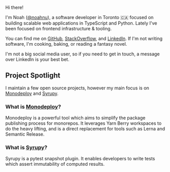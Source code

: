 Hi there!

I'm Noah ([@noahnu](https://noahnu.com)), a software developer in Toronto 🇨🇦 focused on building scalable web applications in TypeScript and Python. Lately I've been focused on frontend infrastructure & tooling.

You can find me on [GitHub](https://github.com/noahnu), [StackOverflow](https://stackoverflow.com/users/1336653/noahnu), and [LinkedIn](https://ca.linkedin.com/in/noahnu). If I'm not writing software, I'm cooking, baking, or reading a fantasy novel.

I'm not a big social media user, so if you need to get in touch, a message over LinkedIn is your best bet.

## Project Spotlight

I maintain a few open source projects, however my main focus is on [Monodeploy](https://tophat.github.io/monodeploy/) and [Syrupy](https://github.com/tophat/syrupy).

### What is [Monodeploy](https://tophat.github.io/monodeploy/)?

Monodeploy is a powerful tool which aims to simplify the package publishing process for monorepos. It leverages Yarn Berry workspaces to do the heavy lifting, and is a direct replacement for tools such as Lerna and Semantic Release.

### What is [Syrupy](https://github.com/tophat/syrupy)?

Syrupy is a pytest snapshot plugin. It enables developers to write tests which assert immutability of computed results.
